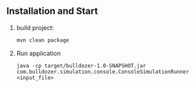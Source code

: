 ## Installation and Start

1. build project:
    ```bash
    mvn clean package
    ```
4. Run application 
    ```
    java -cp target/bulldozer-1.0-SNAPSHOT.jar com.bulldozer.simulation.console.ConsoleSimulationRunner <input_file>
    ```
